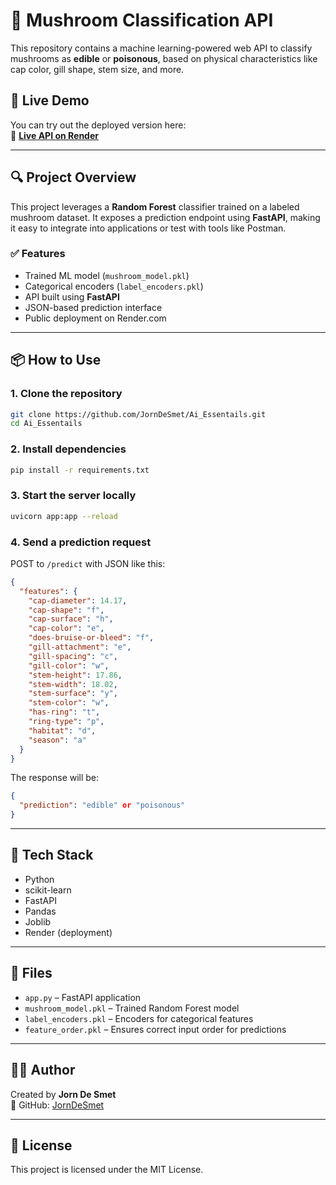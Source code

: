 # 🍄 Mushroom Classification API

This repository contains a machine learning-powered web API to classify mushrooms as **edible** or **poisonous**, based on physical characteristics like cap color, gill shape, stem size, and more.

## 🚀 Live Demo

You can try out the deployed version here:  
📍 **[Live API on Render](https://ai-essentails.onrender.com/predict)**

---

## 🔍 Project Overview

This project leverages a **Random Forest** classifier trained on a labeled mushroom dataset. It exposes a prediction endpoint using **FastAPI**, making it easy to integrate into applications or test with tools like Postman.

### ✅ Features

- Trained ML model (`mushroom_model.pkl`)
- Categorical encoders (`label_encoders.pkl`)
- API built using **FastAPI**
- JSON-based prediction interface
- Public deployment on Render.com

---

## 📦 How to Use

### 1. Clone the repository

```bash
git clone https://github.com/JornDeSmet/Ai_Essentails.git
cd Ai_Essentails
```

### 2. Install dependencies

```bash
pip install -r requirements.txt
```

### 3. Start the server locally

```bash
uvicorn app:app --reload
```

### 4. Send a prediction request

POST to `/predict` with JSON like this:

```json
{
  "features": {
    "cap-diameter": 14.17,
    "cap-shape": "f",
    "cap-surface": "h",
    "cap-color": "e",
    "does-bruise-or-bleed": "f",
    "gill-attachment": "e",
    "gill-spacing": "c",
    "gill-color": "w",
    "stem-height": 17.86,
    "stem-width": 18.02,
    "stem-surface": "y",
    "stem-color": "w",
    "has-ring": "t",
    "ring-type": "p",
    "habitat": "d",
    "season": "a"
  }
}
```

The response will be:

```json
{
  "prediction": "edible" or "poisonous"
}
```

---

## 🧠 Tech Stack

- Python
- scikit-learn
- FastAPI
- Pandas
- Joblib
- Render (deployment)

---

## 📁 Files

- `app.py` – FastAPI application
- `mushroom_model.pkl` – Trained Random Forest model
- `label_encoders.pkl` – Encoders for categorical features
- `feature_order.pkl` – Ensures correct input order for predictions

---

## 🙋‍♂️ Author

Created by **Jorn De Smet**  
📍 GitHub: [JornDeSmet](https://github.com/JornDeSmet)

---

## 📄 License

This project is licensed under the MIT License.
